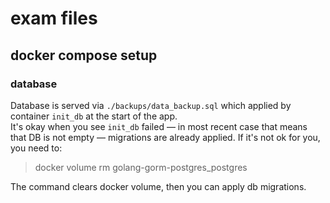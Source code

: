# exam files

## docker compose setup

### database

Database is served via `./backups/data_backup.sql` which applied by container `init_db` at the start of the app.<br>
It's okay when you see `init_db` failed — in most recent case that means that DB is not empty — migrations are already 
applied. If it's not ok for you, you need to:

> docker volume rm golang-gorm-postgres_postgres

The command clears docker volume, then you can apply db migrations.